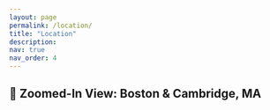 ```yaml
---
layout: page
permalink: /location/
title: "Location"
description: 
nav: true
nav_order: 4
---
```


<div class="container">
  <h2>📍 Zoomed-In View: Boston & Cambridge, MA</h2>
  <div id="echarts-map" style="width: 100%; height: 600px;"></div>
</div>

<!-- Load ECharts from CDN -->
<script src="https://cdn.jsdelivr.net/npm/echarts/dist/echarts.min.js"></script>
<script src="https://cdn.jsdelivr.net/npm/echarts/map/js/world.js"></script>

<script>
  var chartDom = document.getElementById('echarts-map');
  var myChart = echarts.init(chartDom, 'dark');
  var option;

  option = {
    backgroundColor: '#2c343c',
    title: {
      text: '📍 Zoomed-In Map: Boston & Cambridge, MA',
      left: 'center',
      textStyle: {
        color: '#fff',
        fontSize: 18
      }
    },
    tooltip: {
      trigger: 'item',
      formatter: function (params) {
        return `${params.name}<br/>Lat: ${params.value[1]}<br/>Lon: ${params.value[0]}`;
      }
    },
    geo: {
      map: 'world',
      roam: true,
      zoom: 12, // Increased zoom level for a close-up view
      center: [-71.0589, 42.3601], // Centered on Boston
      emphasis: {
        label: {
          show: false
        }
      },
      itemStyle: {
        areaColor: '#323c48',
        borderColor: '#111'
      }
    },
    series: [
      {
        name: 'Locations',
        type: 'scatter',
        coordinateSystem: 'geo',
        symbolSize: 16,
        label: {
          show: true,
          formatter: '{b}',
          position: 'right',
          color: '#fff'
        },
        itemStyle: {
          color: '#ff7f50'
        },
        data: [
          { name: 'Cambridge, MA', value: [-71.1097, 42.3736] },
          { name: 'Boston, MA', value: [-71.0589, 42.3601] }
        ]
      }
    ]
  };

  myChart.setOption(option);

  // Click event to show detailed location info
  myChart.on('click', function (params) {
    alert(`📍 ${params.name}\nLatitude: ${params.value[1]}\nLongitude: ${params.value[0]}`);
  });

  window.addEventListener('resize', function () {
    myChart.resize();
  });
</script>
